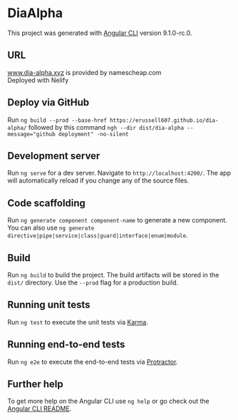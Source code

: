 # DiaAlpha

This project was generated with [Angular CLI](https://github.com/angular/angular-cli) version 9.1.0-rc.0.

## URL
www.dia-alpha.xyz is provided by namescheap.com
<br> Deployed with Nelify

## Deploy via GitHub
Run `ng build --prod --base-href https://erussell607.github.io/dia-alpha/` followed by this command `ngh --dir dist/dia-alpha --message="github deployment" -no-silent`

## Development server

Run `ng serve` for a dev server. Navigate to `http://localhost:4200/`. The app will automatically reload if you change any of the source files.

## Code scaffolding

Run `ng generate component component-name` to generate a new component. You can also use `ng generate directive|pipe|service|class|guard|interface|enum|module`.

## Build

Run `ng build` to build the project. The build artifacts will be stored in the `dist/` directory. Use the `--prod` flag for a production build.

## Running unit tests

Run `ng test` to execute the unit tests via [Karma](https://karma-runner.github.io).

## Running end-to-end tests

Run `ng e2e` to execute the end-to-end tests via [Protractor](http://www.protractortest.org/).

## Further help

To get more help on the Angular CLI use `ng help` or go check out the [Angular CLI README](https://github.com/angular/angular-cli/blob/master/README.md).
